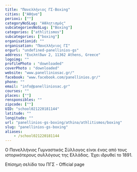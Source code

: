 ```yaml
---
title: "Πανελλήνιος ΓΣ-Boxing"
cities: ["Αθήνα"]
perioxi: [""]
categoryNoSLug: "Αθλητισμός"
subcategoriesNoSLug: ["Boxing"]
categories: ["athlitismos"]
subcategories: ["boxing"]
organisationid: ""
organisation: "Πανελλήνιος ΓΣ"
orgurl: "undefined-panellinios-gs"
address: "Ευελπίδων 2, 11362 Athens, Greece"
logoimg: ""
profilePhoto : "downloaded"
coverPhoto : "downloaded"
website: "www.panelliniosac.gr/"
facebook: "www.facebook.com/panellinios.gr/"
phone: ""
email: "info@panelliniosac.gr"
courses: ""
places: [""]
rensponsibles: ""
zipcode: [""]
UID: "school021220181144"
latitude: ""
longitude: ""
url: "panellinios-gs-boxing/athina/athlitismos/boxing"
slug: "panellinios-gs-boxing"
aliases:
    - /school021220181144
---
```



Ο Πανελλήνιος Γυμναστικός Σύλλογος είναι ένας από τους ιστορικότερους συλλόγους της Ελλάδας. Έχει ιδρυθεί το 1891.

Επίσημη σελίδα του ΠΓΣ - Official page